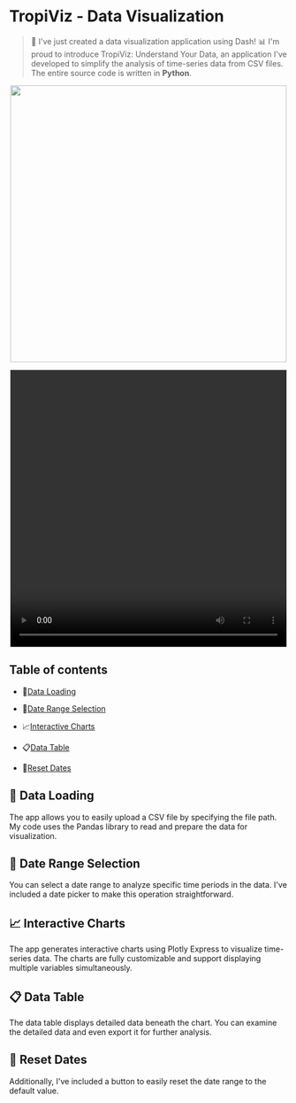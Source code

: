 # TropiViz - Data Visualization

> 🚀 I've just created a data visualization application using Dash! 📊
I'm proud to introduce TropiViz: Understand Your Data, an application I've developed to simplify the analysis of time-series data from CSV files. The entire source code is written in **Python**.

<p align="center">
<img src="https://media.geeksforgeeks.org/wp-content/cdn-uploads/20210705144258/What-is-Data-Visualization-and-Why-is-It-Important.png" align="center" width="500">
</p>


<p align="center">
<video width="500" height="500" controls>
  <source src="./Tutorial.mp4" type="video/mp4">
</video>
</p>




## Table of contents
- 📂[Data Loading](#data-loading-)

- 📅[Date Range Selection](#data-range-selection-)

- 📈[Interactive Charts](#interactive-charts-)
 
- 📋[Data Table](#data-table-)
 
- 🔄[Reset Dates](#reset-dates-)
      
## 📂 Data Loading
The app allows you to easily upload a CSV file by specifying the file path. My code uses the Pandas library to read and prepare the data for visualization.
## 📅 Date Range Selection
You can select a date range to analyze specific time periods in the data. I've included a date picker to make this operation straightforward.
## 📈 Interactive Charts
The app generates interactive charts using Plotly Express to visualize time-series data. The charts are fully customizable and support displaying multiple variables simultaneously.
## 📋 Data Table
The data table displays detailed data beneath the chart. You can examine the detailed data and even export it for further analysis.
## 🔄 Reset Dates
Additionally, I've included a button to easily reset the date range to the default value.
